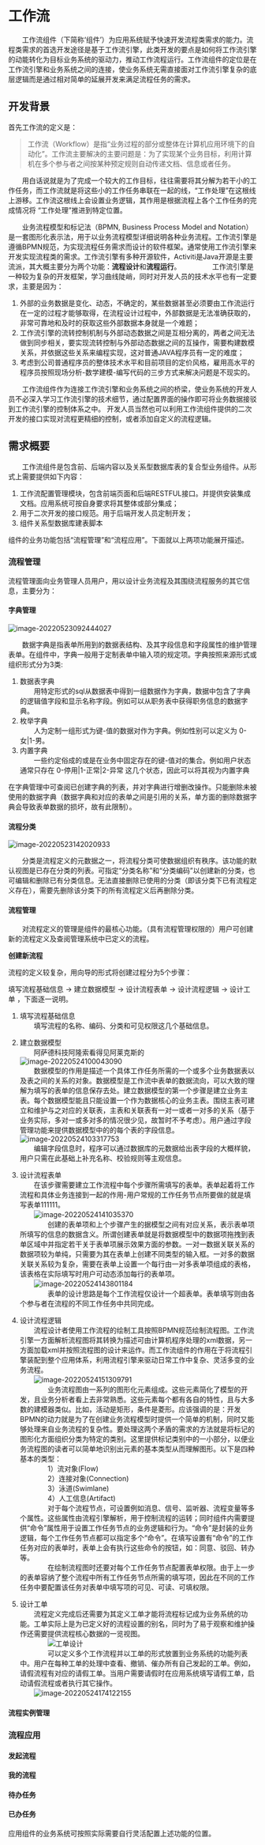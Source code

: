 # 工作流

　　工作流组件（下简称‘组件’）为应用系统赋予快速开发流程类需求的能力。流程类需求的首选开发途径是基于工作流引擎，此类开发的要点是如何将工作流引擎的动能转化为目标业务系统的驱动力，推动工作流程运行。工作流组件的定位是在工作流引擎和业务系统之间的连接，使业务系统无需直接面对工作流引擎复杂的底层逻辑而是通过相对简单的延展开发来满足流程任务的需求。 　　

## 开发背景

首先工作流的定义是：

> 工作流（Workflow）是指“业务过程的部分或整体在计算机应用环境下的自动化”。工作流主要解决的主要问题是：为了实现某个业务目标，利用计算机在多个参与者之间按某种预定规则自动传递文档、信息或者任务。

　　用白话说就是为了完成一个较大的工作目标，往往需要将其分解为若干小的工作任务，而工作流就是将这些小的工作任务串联在一起的线，“工作处理”在这根线上游移。工作流这根线上会设置业务逻辑，其作用是根据流程上各个工作任务的完成情况将 “工作处理”推进到特定位置。

　　业务流程模型和标记法（BPMN, Business Process Model and Notation）是一套图形化表示法，用于以业务流程模型详细说明各种业务流程。工作流引擎是遵循BPMN规范，为实现流程任务需求而设计的软件框架。通常使用工作流引擎来开发实现流程类的需求。工作流引擎有多种开源软件，Activiti是Java开源是主要流派，其大概主要分为两个功能：**流程设计**和**流程运行**。 　　 　　工作流引擎是一种较为复杂的开发框架，学习曲线陡峭，同时对开发人员的技术水平也有一定要求，主要是因为：

1. 外部的业务数据是变化、动态，不确定的，某些数据甚至必须要由工作流运行在一定的过程才能够取得，在流程设计过程中，外部数据是无法准确获取的，非常可靠地和及时的获取这些外部数据本身就是一个难题；
2. 工作流引擎的流转控制机制与外部动态数据之间是互相分离的，两者之间无法做到同步相关，要实现流转控制与外部动态数据之间的互操作，需要构建数模关系，并依据这些关系来编程实现，这对普通JAVA程序员有一定的难度；
3. 考虑到公司普通程序员的整体技术水平和目前项目的定价风格，雇用高水平的程序员按照现场分析-数学建模-编写代码的三步方式来解决问题是不现实的。

　　工作流组件作为连接工作流引擎和业务系统之间的桥梁，使业务系统的开发人员不必深入学习工作流引擎的技术细节，通过配置界面的操作即可将业务数据接驳到工作流引擎的控制体系之中。 开发人员当然也可以利用工作流组件提供的二次开发的接口实现对流程更精细的控制，或者添加自定义的流程逻辑。

## 需求概要

　　工作流组件是包含前、后端内容以及关系型数据库表的复合型业务组件。从形式上需要提供如下内容：

1. 工作流配置管理模块，包含前端页面和后端RESTFUL接口。并提供安装集成文档。应用系统可按自身要求将其整体或部分集成；
2. 用于二次开发的接口规范。用于后端开发人员定制开发；
3. 组件关系型数据库建表脚本

组件的业务功能包括“流程管理”和“流程应用”。下面就以上两项功能展开描述。

### 流程管理

流程管理面向业务管理人员用户，用以设计业务流程及其围绕流程服务的其它信息，主要分为：

#### 字典管理

![image-20220523092444027](../assets/image-20220523092444027.png)

　　数据字典是指表单所用到的数据表结构、及其字段信息和字段属性的维护管理表单。在组件中，字典一般用于定制表单中输入项的规定项。字典按照来源形式或组织形式分为3类:
　　
1. 数据表字典\
　　用特定形式的sql从数据表中得到一组数据作为字典，数据中包含了字典的逻辑值字段和显示名称字段。例如可以从职务表中获得职务信息的数据字典。
2. 枚举字典\
　　人为定制一组形式为键-值的数据对作为字典。例如性别可以定义为 0-女|1-男。
3. 内置字典\
　　一些约定俗成的或是在业务中固定存在的键-值对的集合。例如用户状态通常只存在 0-停用|1-正常|2-异常 这几个状态，因此可以将其视为内置字典

在字典管理中可查阅已创建字典的列表，并对字典进行增删改操作。只能删除未被使用的数据字典（数据字典和对应的表单之间是引用的关系，单方面的删除数据字典会导致表单数据的损坏，故有此限制）。

#### 流程分类

![image-20220523142020933](../assets/image-20220523142020933.png)

　　分类是流程定义的元数据之一，将流程分类可使数据组织有秩序。该功能的默认视图是已存在分类的列表。可指定“分类名称”和“分类编码”以创建新的分类，也可编辑和删除已有分类信息。无法直接删除已使用的分类（即该分类下已有流程定义存在），需要先删除该分类下的所有流程定义后再删除分类。

#### 流程管理

　　对流程定义的管理是组件的最核心功能。（具有流程管理权限的）用户可创建新的流程定义及查阅管理系统中已定义的流程。 　　

**创建新流程**

流程的定义较复杂，用向导的形式将创建过程分为5个步骤：

填写流程基础信息 -> 建立数据模型 -> 设计流程表单 -> 设计流程逻辑 -> 设计工单 ，下面逐一说明。

1. 填写流程基础信息\
　　填写流程的名称、编码、分类和可见权限这几个基础信息。
   
2. 建立数据模型 \
　　阿萨德科技阿隆索看得见阿莱克斯的\
![image-20220524100043090](../assets/image-20220524100043090.png)\
　　数据模型的作用是描述一个具体工作任务所需的一个或多个业务数据表以及表之间的关系的对象。数据模型是工作流中表单的数据流向，可以大致的理解为填写的表单的信息保存去处。建立数据模型的第一个步骤是建立业务主表。每个数据模型能且只能设置一个作为数据核心的业务主表。围绕主表可建立和维护与之对应的关联表，主表和关联表有一对一或者一对多的关系（基于业务实际，多对一或多对多的情况很少见，故暂时不予考虑）。用户通过字段管理功能来提供数据模型中的的每个表的字段信息。\
![image-20220524103317753](../assets/image-20220524103317753.png)\
　　编辑字段信息时，程序可以通过数据库的元数据给出表字段的大概样貌，用户只需在此基础上补充名称、校验规则等主观信息。

3. 设计流程表单 \
　　在该步骤需要建立工作流程中每个步骤所需填写的表单。表单起着将工作流程和具体业务连接到一起的作用-用户常规的工作任务节点所要做的就是填写表单111111。\
　　![image-20220524141035370](../assets/image-20220524141035370.png)\
　　　　创建的表单项和上个步骤产生的据模型之间有对应关系，表示表单项所填写的信息的数据含义。所谓创建表单就是将数据模型中的数据项拖拽到表单区域中并指定若干关于表单项展示效果方面的参数。一对一数据关联关系的数据项较为单纯，只需要为其在表单上创建不同类型的输入框。一对多的数据关联关系较为复杂，需要在表单上设置一个每行由一对多表单项组成的表格，该表格在实际填写时用户可动态添加每行的表单项。\
　　![image-20220524143801184](../assets/image-20220524143801184.png)\
　　　　表单的设计思路是每个工作流程仅设计一个超表单。表单填写则由各个参与者在流程的不同工作任务中共同完成。

4. 设计流程逻辑 \
　　流程设计者使用工作流程的绘制工具按照BPMN规范绘制流程图。工作流引擎一方面解析流程图将其转换为描述可由计算机程序处理的xml数据，另一方面加载xml并按照流程图的设计来运作。而工作流组件的作用在于将流程引擎装配到整个应用体系，利用流程引擎来驱动日常工作中复杂、灵活多变的业务流程。\
　　![image-20220524151309791](../assets/image-20220524151309791.png)\
　　　　业务流程图由一系列的图形化元素组成。这些元素简化了模型的开发，且业务分析者看上去非常熟悉。这些元素每个都有各自的特性，且与大多数的建模器类似。比如，活动是矩形，条件是菱形。应该强调的是：开发BPMN的动力就是为了在创建业务流程模型时提供一个简单的机制，同时又能够处理来自业务流程的复杂性。要处理这两个矛盾的需求的方法就是将标记的图形化方面组织分类为特定的类别。这里提供标记类别中的一小部分，以便业务流程图的读者可以简单地识别出元素的基本类型从而理解图形。以下是四种基本的类型：\
　　　　1）流对象(Flow)\
　　　　2）连接对象(Connection)\
　　　　3）泳道(Swimlane)\
　　　　4）人工信息(Artifact)\
　　　　对于每个流程节点，可设置例如消息、信号、监听器、流程变量等多个属性。这些属性由流程引擎解析，用于控制流程的运转；同时组件内需要提供“命令”属性用于设置工作任务节点的业务逻辑和行为。“命令”是封装的业务逻辑，每个工作任务节点都可以指定多个“命令”。在填写设置有“命令”的工作任务对应的表单时，表单上会有执行这些命令的按钮，如：同意、驳回、转办等。\
　　　　在绘制流程图时还要对每个工作任务节点配置表单权限。由于上一步的表单容纳了整个流程中所有工作任务节点所需的填写项，因此在不同的工作任务中要配置该任务对表单中填写项的可见、可读、可填权限。

5. 设计工单 \
　　流程定义完成后还需要为其定义工单才能将流程标记成为业务系统的功能。工单实际上是为已定义好的流程设置的别名，同时为了易于观察和维护操作还需要提供流程核心数据的一览视图。\
　　　　![工单设计](../assets/image-20220524171413104.png)\
　　　　可以定义多个工作流程并以工单的形式放置到业务系统的功能列表中。用户在每种工单的处理中查看、撤销、催办所有自己发起的工单。例如，请假流程有对应的请假工单。当用户需要请假时在应用系统填写请假工单，启动请假流程或者执行其它操作。\
　　![image-20220524174122155](../assets/image-20220524174122155.png)

#### 流程实例管理

### 流程应用

#### 发起流程

#### 我的流程

#### 待办任务

#### 已办任务

应用组件的业务系统可按照实际需要自行灵活配置上述功能的位置。
